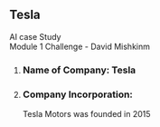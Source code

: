 ## Tesla 
AI case Study  
Module 1 Challenge - David Mishkinm

1. ### Name of Company: Tesla
2. ### Company Incorporation:  
   Tesla Motors was founded in 2015 


